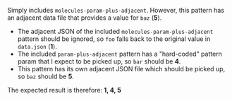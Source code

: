 Simply includes `molecules-param-plus-adjacent`. However, this pattern has an adjacent data file that provides a value for `baz` (**5**).

* The adjacent JSON of the included `molecules-param-plus-adjacent` pattern should be ignored, so `foo` falls back to the original value in `data.json` (**1**).
* The included `param-plus-adjacent` pattern has a "hard-coded" pattern param that I expect to be picked up, so `bar` should be **4**.
* This pattern has its own adjacent JSON file which should be picked up, so `baz` should be **5**.

The expected result is therefore: **1, 4, 5**